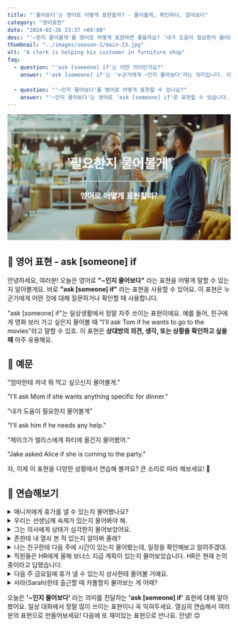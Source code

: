 ```yaml
---
title: "'물어보다'는 영어로 어떻게 표현할까? - 물어볼게, 확인하다, 알아보다"
category: "영어표현"
date: "2024-02-26 23:37 +09:00"
desc: "'~한지 물어볼게'를 영어로 어떻게 표현하면 좋을까요? '내가 도움이 필요한지 물어볼게.', '제이크가 앨리스에게 파티에 올 건지 물어봤어.' 등을 영어로 표현하는 법을 배워봅시다."
thumbnail: "../images/season-1/main-23.jpg"
alt: "A clerk is helping his customer in furniture shop"
faq:
  - question: "'ask [someone] if'는 어떤 의미인가요?"
    answer: "'ask [someone] if'는 '누군가에게 ~인지 물어보다'라는 의미입니다. 이 표현은 누군가에게 어떤 것에 대해 질문하거나 확인할 때 사용합니다. 예를 들어, 'I'll ask Mom if she wants to join us for dinner'는 '엄마께 저녁 식사에 함께하고 싶으신지 여쭤볼게요'라는 뜻입니다."

  - question: "'~인지 물어보다'를 영어로 어떻게 표현할 수 있나요?"
    answer: "'~인지 물어보다'는 영어로 'ask [someone] if'로 표현할 수 있습니다. 예를 들어, '친구에게 영화 보러 가고 싶은지 물어볼게'는 'I'll ask my friend if they want to go to the movies'로 말할 수 있습니다."
---
```


![물어볼게 영어표현](../images/season-1/main-23.jpg)

## 🌟 영어 표현 - ask [someone] if

안녕하세요, 여러분! 오늘은 영어로 **"~인지 물어보다"** 라는 표현을 어떻게 말할 수 있는지 알아볼게요. 바로 **"ask [someone] if"** 라는 표현을 사용할 수 있어요. 이 표현은 누군가에게 어떤 것에 대해 질문하거나 확인할 때 사용합니다.

"ask [someone] if"는 일상생활에서 정말 자주 쓰이는 표현이에요. 예를 들어, 친구에게 영화 보러 가고 싶은지 물어볼 때 "I'll ask Tom if he wants to go to the movies"라고 말할 수 있죠. 이 표현은 **상대방의 의견, 생각, 또는 상황을 확인하고 싶을 때** 아주 유용해요.

## 📖 예문

"엄마한테 저녁 뭐 먹고 싶으신지 물어볼게."

"I'll ask Mom if she wants anything specific for dinner."

"내가 도움이 필요한지 물어볼게"

"I'll ask him if he needs any help."

"제이크가 앨리스에게 파티에 올건지 물어봤어."

"Jake asked Alice if she is coming to the party."

자, 이제 이 표현을 다양한 상황에서 연습해 볼까요? 큰 소리로 따라 해보세요! 🎤

## 💬 연습해보기

<details>
  <summary>매니저에게 휴가를 낼 수 있는지 물어봤나요?</summary>
  <span>Did you ask the manager if you can take a vacation?</span>
</details>

<details>
 <summary>우리는 선생님께 숙제가 있는지 물어봐야 해.</summary>
  <span>We need to ask the teacher if there is homework.</span>
</details>

<details>
  <summary>그는 의사에게 상태가 심각한지 물어보았어요.</summary>
  <span>He asked the doctor if the condition is serious.</span>
</details>

<details>
<summary>존한테 내 열쇠 본 적 있는지 알아봐 줄래?</summary>
<span>Can you ask John if he's seen my keys anywhere?</span>
</details>

<details>
  <summary>나는 친구한테 다음 주에 시간이 있는지 물어봤는데, 일정을 확인해보고 알려주겠대.</summary>
  <span>I asked my friend if she is available next week, and she said she would check her schedule and let me know.</span>
</details>

<details>
  <summary>직원들은 HR에게 올해 보너스 지급 계획이 있는지 물어보았습니다. HR은 현재 논의 중이라고 답했습니다.</summary>
  <span>The employees asked HR if there is a plan for bonuses this year, and HR replied that it is currently under discussion.</span>
</details>

<details>
<summary>다음 주 금요일에 휴가 낼 수 있는지 상사한테 물어볼 거예요.</summary>
<span>I'm going to ask my boss if I can <a href="/blog/in-english/004-take-some-time-off/">take next Friday off.</a></span>
</details>

<details>
<summary>사라(Sarah)한테 출근할 때 카풀할지 물어보는 게 어때?</summary>
<span>Why don't you ask Sarah if she wants to carpool to work?</span>
</details>

오늘은 **'\~인지 물어보다'** 라는 의미를 전달하는 **'ask [someone] if'** 표현에 대해 알아봤어요. 일상 대화에서 정말 많이 쓰이는 표현이니 꼭 익혀두세요. 열심히 연습해서 여러분의 표현으로 만들어보세요! 다음에 또 재미있는 표현으로 만나요. 안녕! 😊
